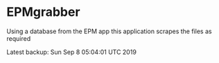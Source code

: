 # EPMgrabber
Using a database from the EPM app this application scrapes the files as required


Latest backup: Sun Sep 8 05:04:01 UTC 2019
